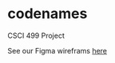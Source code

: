 # codenames
CSCI 499 Project

See our Figma wireframs [here](https://www.figma.com/file/R78tXWoVIj3EFh37z35Bg3/Codenames-Wireframe?node-id=0%3A1)
